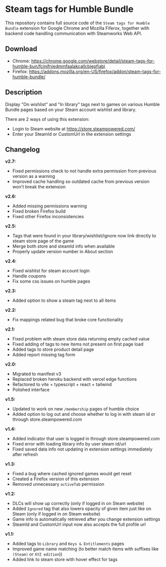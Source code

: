# Steam tags for Humble Bundle

This repository contains full source code of the `Steam tags for Humble Bundle` extension for Google Chrome and Mozilla Fiferox, together with backend code handling communication with Steamworks Web API.

## Download

- Chrome: https://chrome.google.com/webstore/detail/steam-tags-for-humble-bun/fcinjfniedmmfaalakcallcbjepfiabi
- Firefox: https://addons.mozilla.org/en-US/firefox/addon/steam-tags-for-humble-bundle/

## Description

Display "On wishlist" and "In library" tags next to games on various Humble Bundle pages based on your Steam account wishlist and library.

There are 2 ways of using this extension:

- Login to Steam website at https://store.steampowered.com/
- Enter your SteamId or CustomUrl in the extension settings

## Changelog

**v2.7:**

- Fixed permissions check to not handle extra permission from previous version as a warning
- Improved cache handling so outdated cache from previous version won't break the extension

**v2.6:**

- Added missing permissions warning
- Fixed broken Firefox build
- Fixed other Firefox inconsistencies

**v2.5:**

- Tags that were found in your library/wishlist/ignore now link directly to steam store page of the game
- Merge both store and steamId info when available
- Properly update version number in About section

**v2.4:**

- Fixed wishlist for steam account login
- Handle coupons
- Fix some css issues on humble pages

**v2.3:**

- Added option to show a steam tag next to all items

**v2.2:**

- Fix mappings related bug that broke core functionality

**v2.1:**

- Fixed problem with steam store data returning empty cached value
- Fixed adding of tags to new items not present on first page load
- Added tags to store product detail page
- Added report missing tag form

**v2.0:**

- Migrated to manifest v3
- Replaced broken heroku backend with vercel edge functions
- Refactored to vite + typescript + react + tailwind
- Polished interface

**v1.5:**

- Updated to work on new `/membership` pages of humble choice
- Added option to log out and choose whether to log in with steam id or through store.steampowered.com

**v1.4:**

- Added indicator that user is logged in through store.steampowered.com
- Fixed error with loading library info by user steam id/url
- Fixed saved data info not updating in extension settings immediately after refresh

**v1.3:**

- Fixed a bug where cached ignored games would get reset
- Created a Firefox version of this extension
- Removed unnecessary `activeTab` permission

**v1.2:**

- DLCs will show up correctly (only if logged in on Steam website)
- Added `Ignored` tag that also lowers opacity of given item just like on Steam (only if logged in on Steam website)
- Game info is automatically retrieved after you change extension settings
- SteamId and CustomUrl input now also accepts the full profile url

**v1.1:**

- Added tags to `Library` and `Keys & Entitlements` pages
- Improved game name matching (to better match items with suffixes like `(Steam)` or `XYZ edition`))
- Added link to steam store with hover effect for tags
